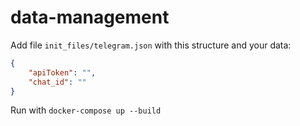 # data-management

Add file `init_files/telegram.json` with this structure and your data:
```json
{
	"apiToken": "",
	"chat_id": ""
}
```

Run with `docker-compose up --build`
